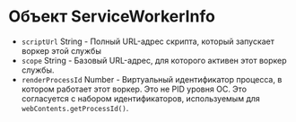 # Объект ServiceWorkerInfo

* `scriptUrl` String - Полный URL-адрес скрипта, который запускает воркер этой службы
* `scope` String - Базовый URL-адрес, для которого активен этот воркер службы.
* `renderProcessId` Number - Виртуальный идентификатор процесса, в котором работает этот воркер.  Это не PID уровня ОС.  Это согласуется с набором идентификаторов, используемым для `webContents.getProcessId()`.
